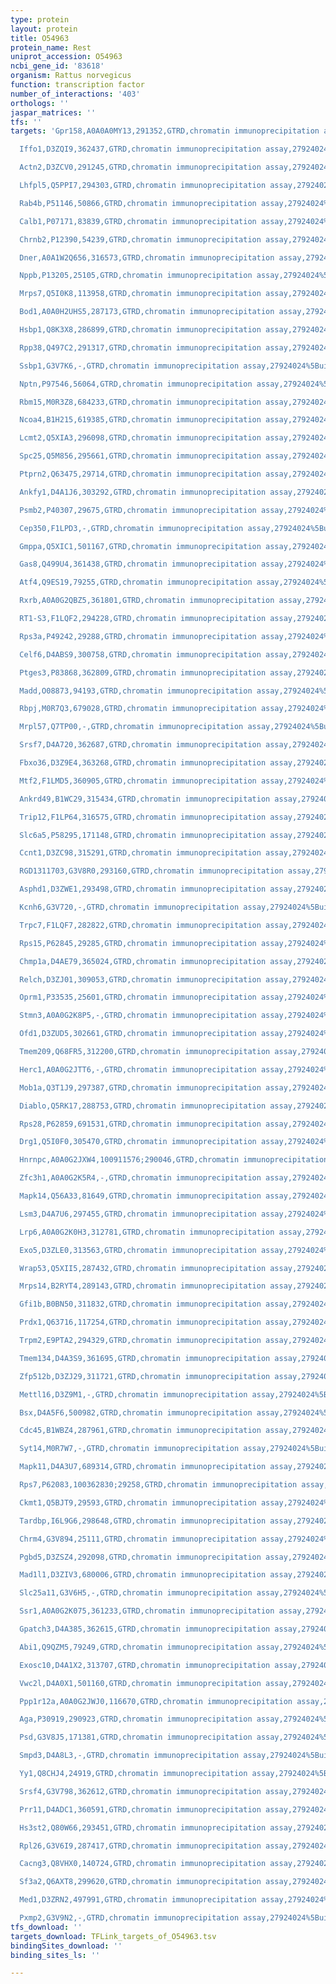 ```yaml
---
type: protein
layout: protein
title: O54963
protein_name: Rest
uniprot_accession: O54963
ncbi_gene_id: '83618'
organism: Rattus norvegicus
function: transcription factor
number_of_interactions: '403'
orthologs: ''
jaspar_matrices: ''
tfs: ''
targets: 'Gpr158,A0A0A0MY13,291352,GTRD,chromatin immunoprecipitation assay,27924024%5Buid%5D,No

  Iffo1,D3ZQI9,362437,GTRD,chromatin immunoprecipitation assay,27924024%5Buid%5D,No

  Actn2,D3ZCV0,291245,GTRD,chromatin immunoprecipitation assay,27924024%5Buid%5D,No

  Lhfpl5,Q5PPI7,294303,GTRD,chromatin immunoprecipitation assay,27924024%5Buid%5D,No

  Rab4b,P51146,50866,GTRD,chromatin immunoprecipitation assay,27924024%5Buid%5D,No

  Calb1,P07171,83839,GTRD,chromatin immunoprecipitation assay,27924024%5Buid%5D,No

  Chrnb2,P12390,54239,GTRD,chromatin immunoprecipitation assay,27924024%5Buid%5D,No

  Dner,A0A1W2Q656,316573,GTRD,chromatin immunoprecipitation assay,27924024%5Buid%5D,No

  Nppb,P13205,25105,GTRD,chromatin immunoprecipitation assay,27924024%5Buid%5D,No

  Mrps7,Q5I0K8,113958,GTRD,chromatin immunoprecipitation assay,27924024%5Buid%5D,No

  Bod1,A0A0H2UHS5,287173,GTRD,chromatin immunoprecipitation assay,27924024%5Buid%5D,No

  Hsbp1,Q8K3X8,286899,GTRD,chromatin immunoprecipitation assay,27924024%5Buid%5D,No

  Rpp38,Q497C2,291317,GTRD,chromatin immunoprecipitation assay,27924024%5Buid%5D,No

  Ssbp1,G3V7K6,-,GTRD,chromatin immunoprecipitation assay,27924024%5Buid%5D,No

  Nptn,P97546,56064,GTRD,chromatin immunoprecipitation assay,27924024%5Buid%5D,No

  Rbm15,M0R3Z8,684233,GTRD,chromatin immunoprecipitation assay,27924024%5Buid%5D,No

  Ncoa4,B1H215,619385,GTRD,chromatin immunoprecipitation assay,27924024%5Buid%5D,No

  Lcmt2,Q5XIA3,296098,GTRD,chromatin immunoprecipitation assay,27924024%5Buid%5D,No

  Spc25,Q5M856,295661,GTRD,chromatin immunoprecipitation assay,27924024%5Buid%5D,No

  Ptprn2,Q63475,29714,GTRD,chromatin immunoprecipitation assay,27924024%5Buid%5D,No

  Ankfy1,D4A1J6,303292,GTRD,chromatin immunoprecipitation assay,27924024%5Buid%5D,No

  Psmb2,P40307,29675,GTRD,chromatin immunoprecipitation assay,27924024%5Buid%5D,No

  Cep350,F1LPD3,-,GTRD,chromatin immunoprecipitation assay,27924024%5Buid%5D,No

  Gmppa,Q5XIC1,501167,GTRD,chromatin immunoprecipitation assay,27924024%5Buid%5D,No

  Gas8,Q499U4,361438,GTRD,chromatin immunoprecipitation assay,27924024%5Buid%5D,No

  Atf4,Q9ES19,79255,GTRD,chromatin immunoprecipitation assay,27924024%5Buid%5D,No

  Rxrb,A0A0G2QBZ5,361801,GTRD,chromatin immunoprecipitation assay,27924024%5Buid%5D,No

  RT1-S3,F1LQF2,294228,GTRD,chromatin immunoprecipitation assay,27924024%5Buid%5D,No

  Rps3a,P49242,29288,GTRD,chromatin immunoprecipitation assay,27924024%5Buid%5D,No

  Celf6,D4ABS9,300758,GTRD,chromatin immunoprecipitation assay,27924024%5Buid%5D,No

  Ptges3,P83868,362809,GTRD,chromatin immunoprecipitation assay,27924024%5Buid%5D,No

  Madd,O08873,94193,GTRD,chromatin immunoprecipitation assay,27924024%5Buid%5D,No

  Rbpj,M0R7Q3,679028,GTRD,chromatin immunoprecipitation assay,27924024%5Buid%5D,No

  Mrpl57,Q7TP00,-,GTRD,chromatin immunoprecipitation assay,27924024%5Buid%5D,No

  Srsf7,D4A720,362687,GTRD,chromatin immunoprecipitation assay,27924024%5Buid%5D,No

  Fbxo36,D3Z9E4,363268,GTRD,chromatin immunoprecipitation assay,27924024%5Buid%5D,No

  Mtf2,F1LMD5,360905,GTRD,chromatin immunoprecipitation assay,27924024%5Buid%5D,No

  Ankrd49,B1WC29,315434,GTRD,chromatin immunoprecipitation assay,27924024%5Buid%5D,No

  Trip12,F1LP64,316575,GTRD,chromatin immunoprecipitation assay,27924024%5Buid%5D,No

  Slc6a5,P58295,171148,GTRD,chromatin immunoprecipitation assay,27924024%5Buid%5D,No

  Ccnt1,D3ZC98,315291,GTRD,chromatin immunoprecipitation assay,27924024%5Buid%5D,No

  RGD1311703,G3V8R0,293160,GTRD,chromatin immunoprecipitation assay,27924024%5Buid%5D,No

  Asphd1,D3ZWE1,293498,GTRD,chromatin immunoprecipitation assay,27924024%5Buid%5D,No

  Kcnh6,G3V720,-,GTRD,chromatin immunoprecipitation assay,27924024%5Buid%5D,No

  Trpc7,F1LQF7,282822,GTRD,chromatin immunoprecipitation assay,27924024%5Buid%5D,No

  Rps15,P62845,29285,GTRD,chromatin immunoprecipitation assay,27924024%5Buid%5D,No

  Chmp1a,D4AE79,365024,GTRD,chromatin immunoprecipitation assay,27924024%5Buid%5D,No

  Relch,D3ZJ01,309053,GTRD,chromatin immunoprecipitation assay,27924024%5Buid%5D,No

  Oprm1,P33535,25601,GTRD,chromatin immunoprecipitation assay,27924024%5Buid%5D,No

  Stmn3,A0A0G2K8P5,-,GTRD,chromatin immunoprecipitation assay,27924024%5Buid%5D,No

  Ofd1,D3ZUD5,302661,GTRD,chromatin immunoprecipitation assay,27924024%5Buid%5D,No

  Tmem209,Q68FR5,312200,GTRD,chromatin immunoprecipitation assay,27924024%5Buid%5D,No

  Herc1,A0A0G2JTT6,-,GTRD,chromatin immunoprecipitation assay,27924024%5Buid%5D,No

  Mob1a,Q3T1J9,297387,GTRD,chromatin immunoprecipitation assay,27924024%5Buid%5D,No

  Diablo,Q5RK17,288753,GTRD,chromatin immunoprecipitation assay,27924024%5Buid%5D,No

  Rps28,P62859,691531,GTRD,chromatin immunoprecipitation assay,27924024%5Buid%5D,No

  Drg1,Q5I0F0,305470,GTRD,chromatin immunoprecipitation assay,27924024%5Buid%5D,No

  Hnrnpc,A0A0G2JXW4,100911576;290046,GTRD,chromatin immunoprecipitation assay,27924024%5Buid%5D,No

  Zfc3h1,A0A0G2K5R4,-,GTRD,chromatin immunoprecipitation assay,27924024%5Buid%5D,No

  Mapk14,Q56A33,81649,GTRD,chromatin immunoprecipitation assay,27924024%5Buid%5D,No

  Lsm3,D4A7U6,297455,GTRD,chromatin immunoprecipitation assay,27924024%5Buid%5D,No

  Lrp6,A0A0G2K0H3,312781,GTRD,chromatin immunoprecipitation assay,27924024%5Buid%5D,No

  Exo5,D3ZLE0,313563,GTRD,chromatin immunoprecipitation assay,27924024%5Buid%5D,No

  Wrap53,Q5XII5,287432,GTRD,chromatin immunoprecipitation assay,27924024%5Buid%5D,No

  Mrps14,B2RYT4,289143,GTRD,chromatin immunoprecipitation assay,27924024%5Buid%5D,No

  Gfi1b,B0BN50,311832,GTRD,chromatin immunoprecipitation assay,27924024%5Buid%5D,No

  Prdx1,Q63716,117254,GTRD,chromatin immunoprecipitation assay,27924024%5Buid%5D,No

  Trpm2,E9PTA2,294329,GTRD,chromatin immunoprecipitation assay,27924024%5Buid%5D,No

  Tmem134,D4A3S9,361695,GTRD,chromatin immunoprecipitation assay,27924024%5Buid%5D,No

  Zfp512b,D3ZJ29,311721,GTRD,chromatin immunoprecipitation assay,27924024%5Buid%5D,No

  Mettl16,D3Z9M1,-,GTRD,chromatin immunoprecipitation assay,27924024%5Buid%5D,No

  Bsx,D4A5F6,500982,GTRD,chromatin immunoprecipitation assay,27924024%5Buid%5D,No

  Cdc45,B1WBZ4,287961,GTRD,chromatin immunoprecipitation assay,27924024%5Buid%5D,No

  Syt14,M0R7W7,-,GTRD,chromatin immunoprecipitation assay,27924024%5Buid%5D,No

  Mapk11,D4A3U7,689314,GTRD,chromatin immunoprecipitation assay,27924024%5Buid%5D,No

  Rps7,P62083,100362830;29258,GTRD,chromatin immunoprecipitation assay,27924024%5Buid%5D,No

  Ckmt1,Q5BJT9,29593,GTRD,chromatin immunoprecipitation assay,27924024%5Buid%5D,No

  Tardbp,I6L9G6,298648,GTRD,chromatin immunoprecipitation assay,27924024%5Buid%5D,No

  Chrm4,G3V894,25111,GTRD,chromatin immunoprecipitation assay,27924024%5Buid%5D,No

  Pgbd5,D3ZSZ4,292098,GTRD,chromatin immunoprecipitation assay,27924024%5Buid%5D,No

  Mad1l1,D3ZIV3,680006,GTRD,chromatin immunoprecipitation assay,27924024%5Buid%5D,No

  Slc25a11,G3V6H5,-,GTRD,chromatin immunoprecipitation assay,27924024%5Buid%5D,No

  Ssr1,A0A0G2K075,361233,GTRD,chromatin immunoprecipitation assay,27924024%5Buid%5D,No

  Gpatch3,D4A385,362615,GTRD,chromatin immunoprecipitation assay,27924024%5Buid%5D,No

  Abi1,Q9QZM5,79249,GTRD,chromatin immunoprecipitation assay,27924024%5Buid%5D,No

  Exosc10,D4A1X2,313707,GTRD,chromatin immunoprecipitation assay,27924024%5Buid%5D,No

  Vwc2l,D4A0X1,501160,GTRD,chromatin immunoprecipitation assay,27924024%5Buid%5D,No

  Ppp1r12a,A0A0G2JWJ0,116670,GTRD,chromatin immunoprecipitation assay,27924024%5Buid%5D,No

  Aga,P30919,290923,GTRD,chromatin immunoprecipitation assay,27924024%5Buid%5D,No

  Psd,G3V8J5,171381,GTRD,chromatin immunoprecipitation assay,27924024%5Buid%5D,No

  Smpd3,D4A8L3,-,GTRD,chromatin immunoprecipitation assay,27924024%5Buid%5D,No

  Yy1,Q8CHJ4,24919,GTRD,chromatin immunoprecipitation assay,27924024%5Buid%5D,No

  Srsf4,G3V798,362612,GTRD,chromatin immunoprecipitation assay,27924024%5Buid%5D,No

  Prr11,D4ADC1,360591,GTRD,chromatin immunoprecipitation assay,27924024%5Buid%5D,No

  Hs3st2,Q80W66,293451,GTRD,chromatin immunoprecipitation assay,27924024%5Buid%5D,No

  Rpl26,G3V6I9,287417,GTRD,chromatin immunoprecipitation assay,27924024%5Buid%5D,No

  Cacng3,Q8VHX0,140724,GTRD,chromatin immunoprecipitation assay,27924024%5Buid%5D,No

  Sf3a2,Q6AXT8,299620,GTRD,chromatin immunoprecipitation assay,27924024%5Buid%5D,No

  Med1,D3ZRN2,497991,GTRD,chromatin immunoprecipitation assay,27924024%5Buid%5D,No

  Pxmp2,G3V9N2,-,GTRD,chromatin immunoprecipitation assay,27924024%5Buid%5D,No'
tfs_download: ''
targets_download: TFLink_targets_of_O54963.tsv
bindingSites_download: ''
binding_sites_ls: ''

---
```

